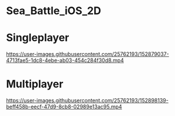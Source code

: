 # Sea_Battle_iOS_2D

# Singleplayer
https://user-images.githubusercontent.com/25762193/152879037-4713fae5-1dc8-4ebe-ab03-454c284f30d8.mp4

# Multiplayer
https://user-images.githubusercontent.com/25762193/152898139-beff458b-eecf-47d9-8cb8-02989e13ac95.mp4


